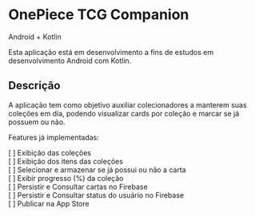 # OnePiece TCG Companion
Android + Kotlin

Esta aplicação está em desenvolvimento a fins de estudos em desenvolvimento Android com Kotlin.

## Descrição
A aplicação tem como objetivo auxiliar colecionadores a manterem suas coleções em dia, podendo visualizar cards por coleção e marcar se já possuem ou não.

Features já implementadas:

[ ] Exibição das coleções  
[ ] Exibição dos itens das coleções  
[ ] Selecionar e armazenar se já possui ou não a carta  
[ ] Exibir progresso (%) da coleção  
[ ] Persistir e Consultar cartas no Firebase  
[ ] Persistir e Consultar status do usuário no Firebase  
[ ] Publicar na App Store  
